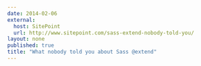 ```yaml
---
date: 2014-02-06
external: 
  host: SitePoint
  url: http://www.sitepoint.com/sass-extend-nobody-told-you/
layout: none
published: true
title: "What nobody told you about Sass @extend"
---
```

